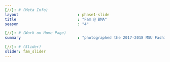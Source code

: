 ```yaml
---
[//]: # (Meta Info)
layout                          : phase1-slide
title 					        : "Fam @ BMA"
season				            : "4"

[//]: # (Work on Home Page)
summary                         : "photographed the 2017-2018 MSU Fashion at Morgan Executive Board"

[//]: # (Slider)
slider: fam_slider
---
```

